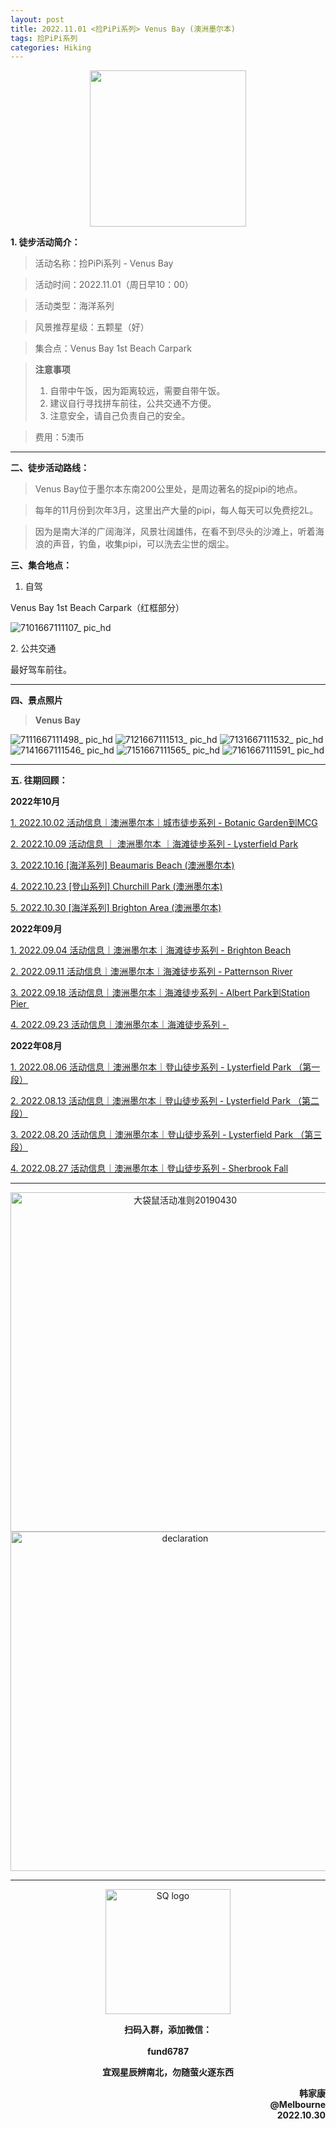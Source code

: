 ```yaml
---
layout: post
title: 2022.11.01 <捡PiPi系列> Venus Bay (澳洲墨尔本)
tags: 捡PiPi系列
categories: Hiking
---
```

<p align="center">
  <img width="250" src="https://user-images.githubusercontent.com/90954432/197183769-043b3cce-ffc5-439d-b355-fc227af37705.jpeg">
</p>

**1. 徒步活动简介：**

> 活动名称：捡PiPi系列 - Venus Bay

> 活动时间：2022.11.01（周日早10：00）

> 活动类型：海洋系列

> 风景推荐星级：五颗星（好）

> 集合点：Venus Bay 1st Beach Carpark

> **注意事项**
> 1. 自带中午饭，因为距离较远，需要自带午饭。
> 2. 建议自行寻找拼车前往，公共交通不方便。
> 3. 注意安全，请自己负责自己的安全。

> 费用：5澳币

---

**二、徒步活动路线：**

> Venus Bay位于墨尔本东南200公里处，是周边著名的捉pipi的地点。

> 每年的11月份到次年3月，这里出产大量的pipi，每人每天可以免费挖2L。

> 因为是南大洋的广阔海洋，风景壮阔雄伟，在看不到尽头的沙滩上，听着海浪的声音，钓鱼，收集pipi，可以洗去尘世的烟尘。

**三、集合地点：**

1. 自驾

Venus Bay 1st Beach Carpark（红框部分）

![7101667111107_ pic_hd](https://user-images.githubusercontent.com/90954432/198865787-d5c611c2-ee3e-4fbf-b335-49d445f00b2c.jpg)

2. 公共交通

最好驾车前往。

---

**四、景点照片**

> **Venus Bay**

![7111667111498_ pic_hd](https://user-images.githubusercontent.com/90954432/198865789-4b5979c0-57c7-458a-9c68-4dcaf5b12a3e.jpg)
![7121667111513_ pic_hd](https://user-images.githubusercontent.com/90954432/198865793-ab77d6f0-7d29-4c65-b9dc-9ac3afc851d7.jpg)
![7131667111532_ pic_hd](https://user-images.githubusercontent.com/90954432/198865798-abe7dcf8-3745-44e9-a3bf-a8616553d6be.jpg)
![7141667111546_ pic_hd](https://user-images.githubusercontent.com/90954432/198865800-9408c046-a6d4-4a40-bcad-18cf07c380af.jpg)
![7151667111565_ pic_hd](https://user-images.githubusercontent.com/90954432/198865804-f61b8031-97c3-423d-b022-40b9252b569a.jpg)
![7161667111591_ pic_hd](https://user-images.githubusercontent.com/90954432/198865806-de993dae-af52-4a24-9785-7f13b0e154d6.jpg)

---

**五. 往期回顾：**

**2022年10月**

[1. 2022.10.02 活动信息｜澳洲墨尔本｜城市徒步系列 - Botanic Garden到MCG](http://mp.weixin.qq.com/s?__biz=MzUxOTkxNjMwOA==&mid=2247484978&idx=1&sn=ed5136a1de4c66e2b13caea309ebb671&chksm=f9f31849ce84915fcc661481be2e4f021e4929eea9809e1e76e5d5bcb7be9de2da93369bdbbc&scene=21#wechat_redirect) 

[2. 2022.10.09 活动信息 ｜ 澳洲墨尔本 ｜海滩徒步系列 - Lysterfield Park](http://mp.weixin.qq.com/s?__biz=MzUxOTkxNjMwOA==&mid=2247485002&idx=1&sn=bbd47773ef48aaa6c63583dbb5efd88c&chksm=f9f31831ce849127d1a1f4dae22a577972e7fadcefa2182df92c0480116aa26773c8241231fe&scene=21#wechat_redirect) 

[3. 2022.10.16 [海洋系列] Beaumaris Beach (澳洲墨尔本)](https://2808118.github.io/myhike/hiking/2022/10/16/海洋系列-Beamauris-Beach.html)

[4. 2022.10.23 [登山系列] Churchill Park (澳洲墨尔本)](https://2808118.github.io/myhike/hiking/2022/10/22/登山系列-Churchill-National-Park.html)

[5. 2022.10.30 [海洋系列] Brighton Area (澳洲墨尔本)](https://2808118.github.io/myhike/hiking/2022/10/29/海洋系列-Brighton-Area.html)

**2022年09月**

 [1. 2022.09.04 活动信息｜澳洲墨尔本｜海滩徒步系列 - Brighton Beach](http://mp.weixin.qq.com/s?__biz=MzUxOTkxNjMwOA==&mid=2247484887&idx=1&sn=0ac1c26615f42f2a8bfa5de6650e3f2d&chksm=f9f31bacce8492ba566188217e312eb29b93f333f2b650b313fba42171b23d0ea55c531fa0f0&scene=21#wechat_redirect) 

 [2. 2022.09.11 活动信息｜澳洲墨尔本｜海滩徒步系列 - Patternson River](http://mp.weixin.qq.com/s?__biz=MzUxOTkxNjMwOA==&mid=2247484911&idx=1&sn=78d7a051c7150c107acc5724620e7d0c&chksm=f9f31b94ce84928293f3fce04622c391b0e2123edd17e96a6a3121da2f8dc8bcfede5f58c282&scene=21#wechat_redirect) 

 [3. 2022.09.18 活动信息｜澳洲墨尔本｜海滩徒步系列 - Albert Park到Station Pier ](http://mp.weixin.qq.com/s?__biz=MzUxOTkxNjMwOA==&mid=2247484932&idx=1&sn=ca58606ae0c386a7b02e8d8dd2d00980&chksm=f9f3187fce84916931f9254bd5887992e0399a27b5e3ec575fc4faeaa387e3255c17dde78012&scene=21#wechat_redirect) 

[4. 2022.09.23 活动信息｜澳洲墨尔本｜海滩徒步系列 - ](http://mp.weixin.qq.com/s?__biz=MzUxOTkxNjMwOA==&mid=2247484955&idx=1&sn=8332e3ba1528657ddd38b4ef9629e32d&chksm=f9f31860ce8491765247027b6ff8deaae1e239dfcfc877ae91a7602053489afdca6f304932aa&scene=21#wechat_redirect) 

**2022年08月**

 [1. 2022.08.06 活动信息｜澳洲墨尔本｜登山徒步系列 - Lysterfield Park （第一段）](http://mp.weixin.qq.com/s?__biz=MzUxOTkxNjMwOA==&mid=2247484786&idx=1&sn=f9dfc1ab1e56f1a4957eafd48a376445&chksm=f9f31b09ce84921ff5ee7ff9603eaa6bb8cb9b99d3fe26efc7213087d378c6ac04d5eae16c95&scene=21#wechat_redirect) 

 [2. 2022.08.13 活动信息｜澳洲墨尔本｜登山徒步系列 - Lysterfield Park （第二段）](http://mp.weixin.qq.com/s?__biz=MzUxOTkxNjMwOA==&mid=2247484789&idx=1&sn=571d9139128d3f20b9173a9f7463bb1a&chksm=f9f31b0ece84921855520d95cbbd5bc3029aac54ba8b4d63b140d29a7de09b81895a1e97880a&scene=21#wechat_redirect) 

 [3. 2022.08.20 活动信息｜澳洲墨尔本｜登山徒步系列 - Lysterfield Park （第三段）](http://mp.weixin.qq.com/s?__biz=MzUxOTkxNjMwOA==&mid=2247484826&idx=1&sn=7425850bff3e7334520e921389ef671c&chksm=f9f31be1ce8492f76d9b95fbcf946856da969682802d87aa0d0a72c3f76c28e4d9d18d5c2e9d&scene=21#wechat_redirect) 

 [4. 2022.08.27 活动信息｜澳洲墨尔本｜登山徒步系列 - Sherbrook Fall](http://mp.weixin.qq.com/s?__biz=MzUxOTkxNjMwOA==&mid=2247484859&idx=1&sn=70e596e4b91c9efe09e97136aa120efe&chksm=f9f31bc0ce8492d66b9c238f4bd299a2e41f9aadfcbd155b01b77f521229ef12aaf755f46504&scene=21#wechat_redirect) 

---

<p align="center">
  <img width="543" alt="大袋鼠活动准则20190430" src="https://user-images.githubusercontent.com/90954432/197184791-50268d4a-839c-42a5-b42f-957043f80b9d.png">
  <img width="543" src="https://user-images.githubusercontent.com/90954432/197324665-50cd9f62-c0ab-43f9-9af6-cb9b86d9ff70.png" alt="declaration">
</p>

---

<p align="center">
  <img width="200" src="https://user-images.githubusercontent.com/90954432/197332354-e65465c3-5a13-4bf3-b311-cd253cb89349.jpeg" alt="SQ logo">
</p>

<p align="center">
  <strong>扫码入群，添加微信：</strong>
  <br>
  <br>
  <strong>fund6787</strong>
</p>

<p align="center">
  <strong>宜观星辰辨南北，勿随萤火逐东西</strong>
</p>

<p align="right">
  <strong>韩家康</strong>
  <br>
  <strong>@Melbourne</strong>
  <br>
  <strong>2022.10.30</strong>
</p>

